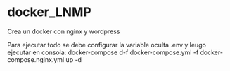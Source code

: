 # docker_LNMP
Crea un docker con nginx y wordpress

Para ejecutar todo se debe configurar la variable oculta .env y leugo ejecutar en consola:
docker-compose d-f docker-compose.yml -f docker-compose.nginx.yml up -d
